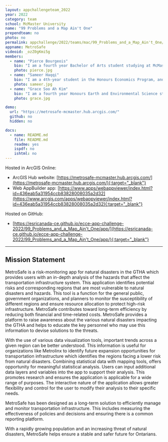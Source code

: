 ```yaml
---
layout: appchallengeteam_2022
year: 2022
category: team
school: McMaster University
name: "99 Problems and a Map Ain't One"
prependteam: no
photo: no
permalink: appchallenge/2022/teams/mac/99_Problems_and_a_Map_Ain't_One/
appname: MetroSafe
videoid: _ozZ0gKmi5g
members:
  - name: "Pierce Bourgeois"
    bio: "I am a fourth year Bachelor of Arts student studying at McMaster, where my focus has been GIS applications within an urban setting. Naturally I am pursuing the GIS certificate through the School of Earth, Environment & Society. The ECCE App Challenge has given me a great opportunity to test out some of my skills, learn new ones and have fun along the way (plus maybe win a prize). Ever since I was a kid, I have been both blown away and mesmerized by the power of maps and they never cease to amaze me! Aside from maps, I do enjoy kayaking, rugby and making diabetes an easier disease to live with."
    photo: pierce.jpg
  - name: "Sameer Haqqi"
    bio: "I am a 4th-year student in the Honours Economics Program, and I am also completing a Geographic Information Systems (GIS) Certificate. I have a keen interest in analytics where I am driven by the endless opportunities for innovation and applying critical thinking in solving real-world problems. I believe when data is effectively managed, it tells us a story allowing us to make data-driven decisions. In my free time, I enjoy hiking, working out at the gym and playing guitar!"
    photo: sameer.jpg
  - name: "Grace Soo Ah Kim"
    bio: "I am a fourth year Honours Earth and Environmental Science student at McMaster University. I was introduced to GIS in my second year of my undergraduate program and was interested in its application and theory ever since! Now, I am pursuing a minor in GIS and writing my undergraduate thesis using GIS-based software, such as ArcGIS Pro and TransCAD. Outside of school, I love to play the piano, game with my friends, and collect board games!"
    photo: grace.jpg

demo:
  url: "https://metrosafe-mcmaster.hub.arcgis.com/"
  github: no
  hidden: no

docs:
  - name: README.md
    file: README.md
    readme: yes
    ispdf: no
    ishtml: no
---
```


Hosted in ArcGIS Online:

- ArcGIS Hub website: [https://metrosafe-mcmaster.hub.arcgis.com/](https://metrosafe-mcmaster.hub.arcgis.com/){:target="_blank"}
- Web AppBuilder app: [https://www.apps/webappviewer/index.html?id=436eab5a31954ccb83828008035a2d32](https://www.arcgis.com/apps/webappviewer/index.html?id=436eab5a31954ccb83828008035a2d32){:target="_blank"}

Hosted on GitHub:

- [https://esricanada-ce.github.io/ecce-app-challenge-2022/99_Problems_and_a_Map_Ain't_One/app/](https://esricanada-ce.github.io/ecce-app-challenge-2022/99_Problems_and_a_Map_Ain't_One/app/){:target="_blank"}

---

## Mission Statement

MetroSafe is a risk-monitoring app for natural disasters in the GTHA which provides users with an in-depth analysis of the hazards that affect the transportation infrastructure system. This application identifies potential risks and corresponding regions that are most vulnerable to natural disasters and hazards. This tool is a function for the general public, government organizations, and planners to monitor the susceptibility of different regions and ensure resource allocation to protect high-risk infrastructure. MetroSafe contributes toward long-term efficiency by reducing both financial and time-related costs. MetroSafe provides a platform to raise awareness about the various natural disasters impacting the GTHA and helps to educate the key personnel who may use this information to devise solutions to the threats.  

With the use of various data visualization tools, important trends across a given region can be better understood. This information is useful for organizations like Metrolinx to identify future expansion opportunities for transportation infrastructure which identifies the regions facing a lower risk from natural disasters. Combining statistical data with mapping tools, offers opportunity for meaningful statistical analysis. Users can input additional data layers and variables into the app to support their analysis. This promotes research and ensures the application is applicable for a wide range of purposes. The interactive nature of the application allows greater flexibility and control for the user to modify their analysis to their specific needs.

MetroSafe has been designed as a long-term solution to efficiently manage and monitor transportation infrastructure. This includes measuring the effectiveness of policies and decisions and ensuring there is a common reporting platform.  

With a rapidly growing population and an increasing threat of natural disasters, MetroSafe helps ensure a stable and safer future for Ontarians.
